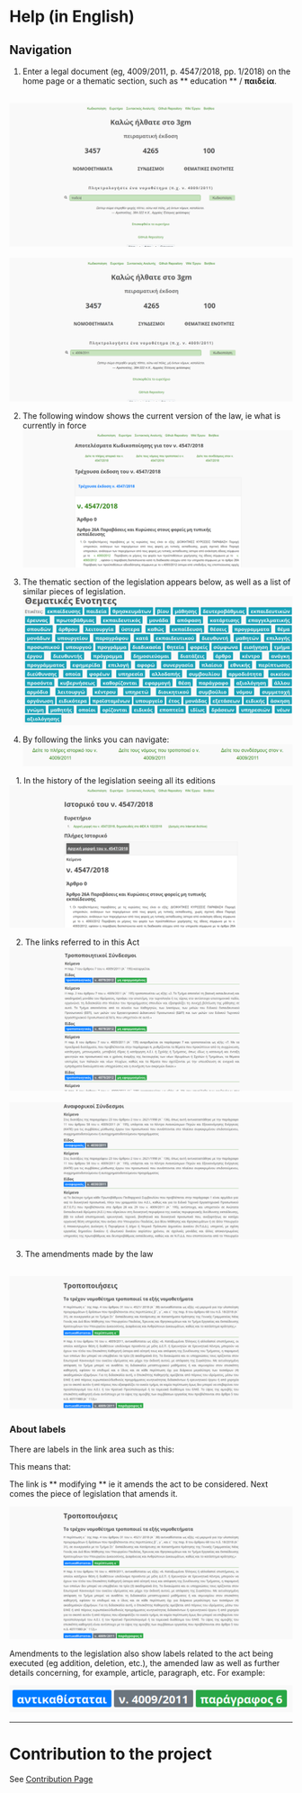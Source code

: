 # Help (in English)


## Navigation

1. Enter a legal document (eg, 4009/2011, p. 4547/2018, pp. 1/2018) on the home page or a thematic section, such as ** education ** / **παιδεία**.

   ![](help/01.png)
   ![](help/0.png)

2. The following window shows the current version of the law, ie what is currently in force
   ![](help/1.png)

3. The thematic section of the legislation appears below, as well as a list of similar pieces of legislation.
   ![](help/6.png)

4. By following the links you can navigate:
   ![](help/7.png)

   1. In the history of the legislation seeing all its editions
      ![](help/3.png)

   2. The links referred to in this Act
      ![](help/8.png)
      ![](help/9.png)

   3. The amendments made by the law

      ![](help/4.png)



### About labels

There are labels in the link area such as this:

This means that:

The link is ** modifying ** ie it amends the act to be considered. Next comes the piece of legislation that amends it.

![](help/4.png)

Amendments to the legislation also show labels related to the act being executed (eg addition, deletion, etc.), the amended law as well as further details concerning, for example, article, paragraph, etc. For example:

![](help/5.png)

---

# Contribution to the project

See [Contribution Page](https://github.com/eellak/gsoc2018-3gm/wiki/Contributing-To-The-Project)